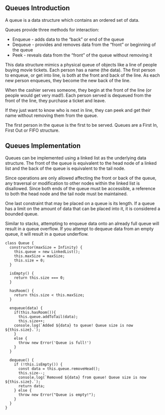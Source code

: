 ## Queues Introduction
A queue is a data structure which contains an ordered set of data.

Queues provide three methods for interaction:

- Enqueue - adds data to the “back” or end of the queue
- Dequeue - provides and removes data from the “front” or beginning of the queue
- Peek - reveals data from the “front” of the queue without removing it

This data structure mimics a physical queue of objects like a line of people buying movie tickets. Each person has a name (the data). The first person to enqueue, or get into line, is both at the front and back of the line. As each new person enqueues, they become the new back of the line.

When the cashier serves someone, they begin at the front of the line (or people would get very mad!). Each person served is dequeued from the front of the line, they purchase a ticket and leave.

If they just want to know who is next in line, they can peek and get their name without removing them from the queue.

The first person in the queue is the first to be served. Queues are a First In, First Out or FIFO structure.

## Queues Implementation
Queues can be implemented using a linked list as the underlying data structure. The front of the queue is equivalent to the head node of a linked list and the back of the queue is equivalent to the tail node.

Since operations are only allowed affecting the front or back of the queue, any traversal or modification to other nodes within the linked list is disallowed. Since both ends of the queue must be accessible, a reference to both the head node and the tail node must be maintained.

One last constraint that may be placed on a queue is its length. If a queue has a limit on the amount of data that can be placed into it, it is considered a bounded queue.

Similar to stacks, attempting to enqueue data onto an already full queue will result in a queue overflow. If you attempt to dequeue data from an empty queue, it will result in a queue underflow.

```
class Queue {
  constructor(maxSize = Infinity) {
    this.queue = new LinkedList();
    this.maxSize = maxSize;
    this.size = 0;
  }

  isEmpty() {
    return this.size === 0;
  }

  hasRoom() {
    return this.size < this.maxSize;
  }

  enqueue(data) {
    if(this.hasRoom()){
      this.queue.addToTail(data);
      this.size++;
    console.log(`Added ${data} to queue! Queue size is now ${this.size}.`);
    }
    else {
      throw new Error('Queue is full!')
    }
  }

  dequeue() {
    if (!this.isEmpty()) {
      const data = this.queue.removeHead();
      this.size--;
      console.log(`Removed ${data} from queue! Queue size is now ${this.size}.`);
      return data;
    } else {
      throw new Error("Queue is empty!");
    }
  }
}
```
